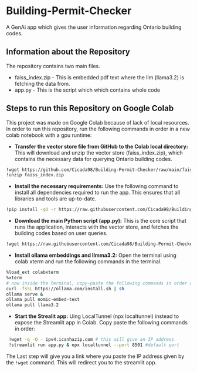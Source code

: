 # Building-Permit-Checker
A GenAi app which gives the user information regarding Ontario building codes.<br>
## Information about the Repository<br>
The repository contains two main files.
  * faiss_index.zip - This is embedded pdf text where the llm (llama3.2) is fetching the data from.
  * app.py - This is the script which which contains whole code
## Steps to run this Repository on Google Colab
This project was made on Google Colab because of lack of local resources. In order to run this repository, run the following commands in order in a new colab notebook with a gpu runtime:
  *  **Transfer the vector store file from GitHub to the Colab local directory:** This will download and unzip the vector store (faiss_index.zip), which contains the necessary data for querying Ontario building codes.
   ```bash
   !wget https://github.com/Cicada98/Building-Permit-Checker/raw/main/faiss_index.zip
   !unzip faiss_index.zip
   ```
  * **Install the necessary requirements:** Use the following command to install all dependencies required to run the app. This ensures that all libraries and tools are up-to-date.
   ``` bash
   !pip install -qU -r https://raw.githubusercontent.com/Cicada98/Building-Permit-Checker/main/requirements.txt
   ```
  * **Download the main Python script (app.py):** This is the core script that runs the application, interacts with the vector store, and fetches the building codes based on user queries.
   ``` bash
   !wget https://raw.githubusercontent.com/Cicada98/Building-Permit-Checker/main/app.py
   ```
  * **Install ollama embeddings and llmma3.2:** Open the terminal using colab xterm and run the following commands in the terminal.
   ``` bash
   %load_ext colabxterm
   %xterm
   # now inside the terminal, copy-paste the following commands in order one by one.
   curl -fsSL https://ollama.com/install.sh | sh
   ollama serve &
   ollama pull nomic-embed-text
   ollama pull llama3.2
   ```
 * **Start the Strealit app:** Uing LocalTunnel (npx localtunnel) instead to expose the Streamlit app in Colab. Copy paste the following commands in order:
  ``` bash
   !wget -q -O - ipv4.icanhazip.com # this will give an IP address
   !streamlit run app.py & npx localtunnel --port 8501 #default port
  ```
The Last step will give you a link where you paste the IP address given by the ```!wget``` command. This will redirect you to the streamlit app.
   
